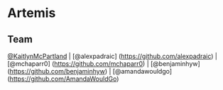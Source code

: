 # Artemis

## Team
[@KaitlynMcPartland](https://github.com/KaitlynMcPartland) | [@alexpadraic] (https://github.com/alexpadraic) | [@mchaparr0] (https://github.com/mchaparr0) | [@benjaminhyw] (https://github.com/benjaminhyw) | [@amandawouldgo] (https://github.com/AmandaWouldGo)
